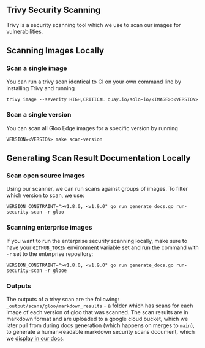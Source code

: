 ## Trivy Security Scanning

Trivy is a security scanning tool which we use to scan our images for vulnerabilities.

## Scanning Images Locally
### Scan a single image
You can run a trivy scan identical to CI on your own command line by installing Trivy and running
```shell
trivy image --severity HIGH,CRITICAL quay.io/solo-io/<IMAGE>:<VERSION>
```

### Scan a single version
You can scan all Gloo Edge images for a specific version by running
```shell
VERSION=<VERSION> make scan-version
```

## Generating Scan Result Documentation Locally
### Scan open source images
Using our scanner, we can run scans against groups of images. To filter which version to scan, we use:
```shell
VERSION_CONSTRAINT=">v1.8.0, <v1.9.0" go run generate_docs.go run-security-scan -r gloo
```

### Scanning enterprise images
If you want to run the enterprise security scanning locally, make sure to have your `GITHUB_TOKEN` environment variable set and run the command with `-r` set to the enterprise repository:
```shell
VERSION_CONSTRAINT=">v1.8.0, <v1.9.0" go run generate_docs.go run-security-scan -r glooe
```

### Outputs
The outputs of a trivy scan are the following:
`_output/scans/gloo/markdown_results` - a folder which has scans for each image of each version of gloo that was scanned. The scan results are in markdown format
and are uploaded to a google cloud bucket, which we later pull from during docs generation (which happens on merges to `main`), to generate a human-readable markdown
security scans document, which we [display in our docs](https://docs.solo.io/gloo-edge/main/reference/security-updates/open_source/).